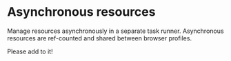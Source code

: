 # Asynchronous resources

Manage resources asynchronously in a separate task runner. Asynchronous resources are ref-counted and shared between browser profiles.

Please add to it!
